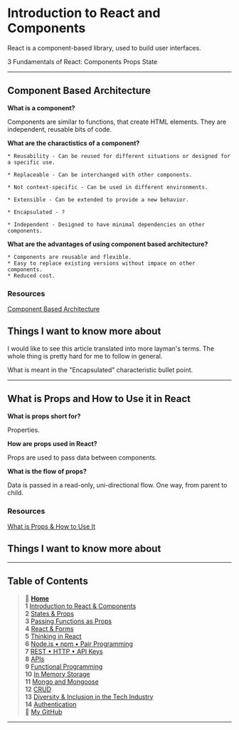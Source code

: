 # Introduction to React and Components

React is a component-based library, used to build user interfaces.

  3 Fundamentals of React:
    Components
    Props
    State

_____

## Component Based Architecture

**What is a component?**

  Components are similar to functions, that create HTML elements. They are independent, reusable bits of code.

**What are the charactistics of a component?**
  
    * Reusability - Can be reused for different situations or designed for a specific use.

    * Replaceable - Can be interchanged with other components.

    * Not context-specific - Can be used in different environments.

    * Extensible - Can be extended to provide a new behavior.

    * Encapsulated - ?

    * Independent - Designed to have minimal dependencies on other components.

**What are the advantages of using component based architecture?**

    * Components are reusable and flexible.
    * Easy to replace existing versions without impace on other components.
    * Reduced cost.

### Resources

[Component Based Architecture](https://www.tutorialspoint.com/software_architecture_design/component_based_architecture.htm)

## Things I want to know more about

  I would like to see this article translated into more layman's terms. The whole thing is pretty hard for me to follow in general.

  What is meant in the "Encapsulated" characteristic bullet point.

_____

## What is Props and How to Use it in React

**What is props short for?**

  Properties.

**How are props used in React?**

  Props are used to pass data between components.

**What is the flow of props?**

  Data is passed in a read-only, uni-directional flow. One way, from parent to child.

### Resources

[What is Props & How to Use It](https://itnext.io/what-is-props-and-how-to-use-it-in-react-da307f500da0)

## Things I want to know more about

_____

## Table of Contents

> 🏡 [**Home**](https://mistidinzy.github.io/ReadingNotes/) <br>
> **1** [Introduction to React & Components](/read01.md)<br>
> **2** [States & Props](/read02.md)<br>
> **3** [Passing Functions as Props](/read03.md)<br>
> **4** [React & Forms](/read04.md)<br>
> **5** [Thinking in React](/read05.md)<br>
> **6** [Node.js • npm • Pair Programming](/read06.md)<br>
> **7** [REST • HTTP • API Keys](/read07.md)<br>
> **8** [APIs](/read08.md)<br>
> **9** [Functional Programming](/read09.md)<br>
> **10** [In Memory Storage](/read10.md)<br>
> **11** [Mongo and Mongoose](/read11.md)<br>
> **12** [CRUD](/read12.md)<br>
> **13** [Diversity & Inclusion in the Tech Industry](/read13.md)<br>
> **14** [Authentication](/read14.md)<br>
> 🐙 [My GitHub](https://github.com/mistidinzy)

_____
